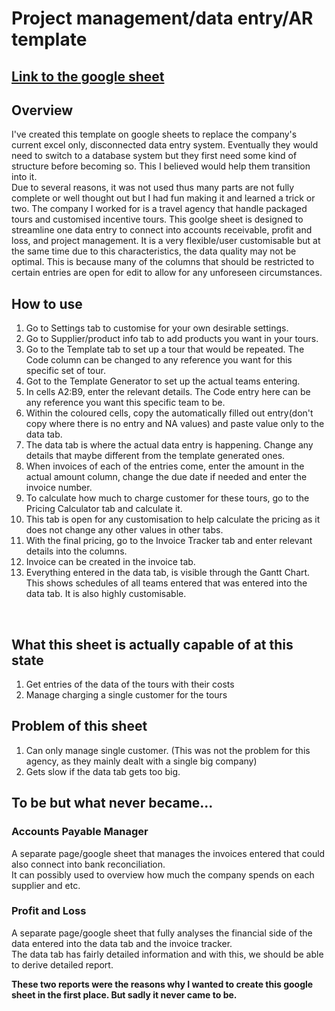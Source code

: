 # Project management/data entry/AR template 

## [Link to the google sheet](https://docs.google.com/spreadsheets/d/12Ga3FjOTrPm-NbdD_vt1rYL4uHXxFE2lnjU66pd6VWE/edit?usp=sharing)

## Overview
I've created this template on google sheets to replace the company's current excel only, disconnected data entry system.
Eventually they would need to switch to a database system but they first need some kind of structure before becoming so. This I believed would help them transition into it. <Br>
Due to several reasons, it was not used thus many parts are not fully complete or well thought out but I had fun making it and learned a trick or two.
The company I worked for is a travel agency that handle packaged tours and customised incentive tours.
This goolge sheet is designed to streamline one data entry to connect into accounts receivable, profit and loss, and project management. 
It is a very flexible/user customisable but at the same time due to this characteristics, the data quality may not be optimal. 
This is because many of the columns that should be restricted to certain entries are open for edit to allow for any unforeseen circumstances. 
<br>
## How to use
1. Go to Settings tab to customise for your own desirable settings.
2. Go to Supplier/product info tab to add products you want in your tours.
3. Go to the Template tab to set up a tour that would be repeated. The Code column can be changed to any reference you want for this specific set of tour.
4. Got to the Template Generator to set up the actual teams entering.
5. In cells A2:B9, enter the relevant details. The Code entry here can be any reference you want this specific team to be.
6. Within the coloured cells, copy the automatically filled out entry(don't copy where there is no entry and NA values) and paste value only to the data tab.
7. The data tab is where the actual data entry is happening. Change any details that maybe different from the template generated ones.
8. When invoices of each of the entries come, enter the amount in the actual amount column, change the due date if needed and enter the invoice number.
9. To calculate how much to charge customer for these tours, go to the Pricing Calculator tab and calculate it.
10. This tab is open for any customisation to help calculate the pricing as it does not change any other values in other tabs.
11. With the final pricing, go to the Invoice Tracker tab and enter relevant details into the columns.
12. Invoice can be created in the invoice tab.
13. Everything entered in the data tab, is visible through the Gantt Chart. This shows schedules of all teams entered that was entered into the data tab. It is also highly customisable.
<br>

## What this sheet is actually capable of at this state
1. Get entries of the data of the tours with their costs
2. Manage charging a single customer for the tours

## Problem of this sheet
1. Can only manage single customer. (This was not the problem for this agency, as they mainly dealt with a single big company)
2. Gets slow if the data tab gets too big. 

## To be but what never became...
### Accounts Payable Manager
A separate page/google sheet that manages the invoices entered that could also connect into bank reconciliation.<br>
It can possibly used to overview how much the company spends on each supplier and etc. 

### Profit and Loss
A separate page/google sheet that fully analyses the financial side of the data entered into the data tab and the invoice tracker.<br>
The data tab has fairly detailed information and with this, we should be able to derive detailed report.

**These two reports were the reasons why I wanted to create this google sheet in the first place. But sadly it never came to be.**


